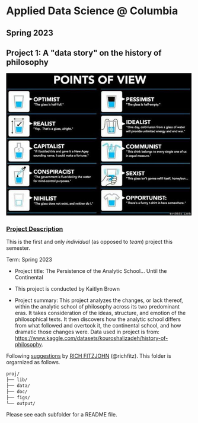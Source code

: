 # Applied Data Science @ Columbia
## Spring 2023
## Project 1: A "data story" on the history of philosophy

<img src="figs/100126-the-glass.jpeg" width="500">

### [Project Description](doc/)
This is the first and only *individual* (as opposed to *team*) project this semester. 

Term: Spring 2023

+ Project title: The Persistence of the Analytic School... Until the Continental
+ This project is conducted by Kaitlyn Brown

+ Project summary: This project analyzes the changes, or lack thereof, within the analytic school of philosophy across its two predominant eras. It takes consideration of the ideas, structure, and emotion of the philosophical texts. It then discovers how the analytic school differs from what followed and overtook it, the continental school, and how dramatic those changes were. Data used in project is from: https://www.kaggle.com/datasets/kouroshalizadeh/history-of-philosophy. 

Following [suggestions](http://nicercode.github.io/blog/2013-04-05-projects/) by [RICH FITZJOHN](http://nicercode.github.io/about/#Team) (@richfitz). This folder is orgarnized as follows.

```
proj/
├── lib/
├── data/
├── doc/
├── figs/
└── output/
```

Please see each subfolder for a README file.
